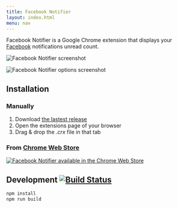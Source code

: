 ```yaml
---
title: Facebook Notifier
layout: index.html
menu: nav
---
```


Facebook Notifier is a Google Chrome extension that displays your [Facebook](http://www.facebook.com) notifications unread count.

![Facebook Notifier screenshot](https://raw.github.com/Narno/Facebook-Notifier/master/doc/screenshot_600x360.png "Facebook Notifier screenshot")

![Facebook Notifier options screenshot](https://raw.github.com/Narno/Facebook-Notifier/master/doc/screenshot_options_401x317.png "Facebook Notifier options screenshot")

Installation
------------

### Manually

1. Download [the lastest release](https://github.com/Narno/Facebook-Notifier/releases)
2. Open the extensions page of your browser
3. Drag & drop the _.crx_ file in that tab

### From [Chrome Web Store](https://chrome.google.com/webstore/detail/facebook-notifier/hnhcdhgekpmjjgdfimnigdeghjhicnea)  
[![Facebook Notifier available in the Chrome Web Store](https://developer.chrome.com/webstore/images/ChromeWebStore_BadgeWBorder_v2_206x58.png)](https://chrome.google.com/webstore/detail/facebook-notifier/hnhcdhgekpmjjgdfimnigdeghjhicnea)

## Development [![Build Status](https://www.travis-ci.org/Narno/Facebook-Notifier.svg?branch=master)](https://www.travis-ci.org/Narno/Facebook-Notifier)

```bash
npm install
npm run build
```
